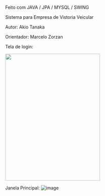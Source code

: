Feito com JAVA / JPA / MYSQL / SWING

Sistema para Empresa de Vistoria Veicular

Autor: Akio Tanaka

Orientador: Marcelo Zorzan

Tela  de login:

<img src="https://user-images.githubusercontent.com/54818331/179649406-3c0a7b2e-82f4-406c-b26a-c6db0612e0ea.png" width="300" height="400">

Janela Principal:
![image](https://user-images.githubusercontent.com/54818331/179649441-a4e79593-7ace-4e1f-9057-d21fa06e85ba.png)

